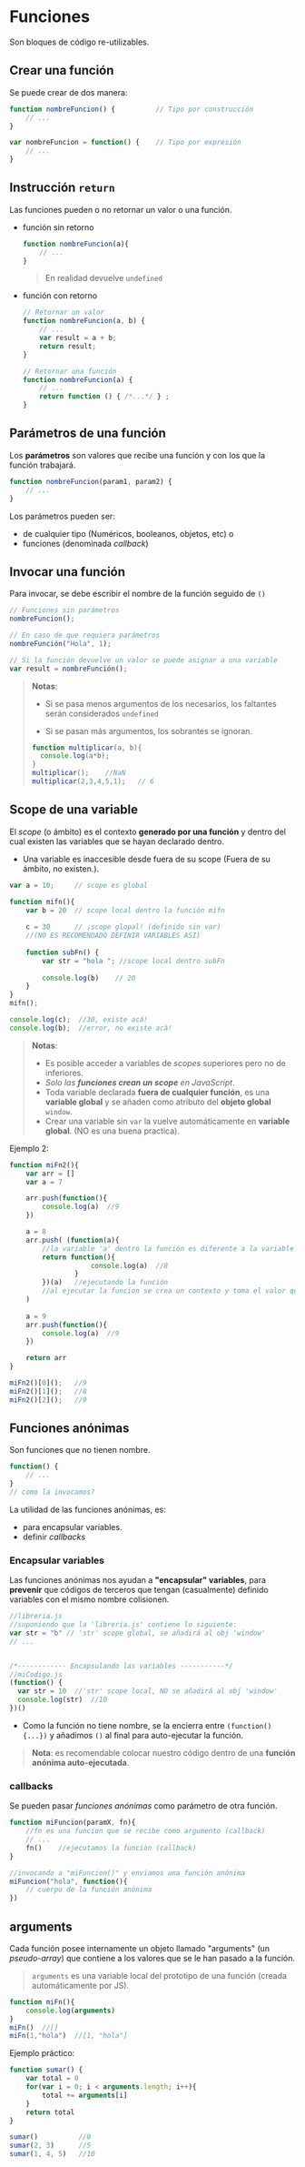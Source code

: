 # Funciones
Son bloques de código re-utilizables. 

## Crear una función

Se puede crear de dos manera:

```javascript
function nombreFuncion() {          // Tipo por construcción
    // ...
}

var nombreFuncion = function() {    // Tipo por expresión
    // ...
}
```
## Instrucción `return`

Las funciones pueden o no retornar un valor o una función.

+ función sin retorno

  ```javascript
  function nombreFuncion(a){
      // ...
  }
  ```

  > En realidad devuelve `undefined`

+ función con retorno

  ```javascript
  // Retornar un valor
  function nombreFuncion(a, b) {
      // ...
      var result = a + b; 
      return result;
  }
  
  // Retornar una función
  function nombreFuncion(a) {
      // ...
      return function () { /*...*/ } ;
  }
  ```

## Parámetros de una función

Los **parámetros** son valores que recibe una función y con los que la función trabajará.

```javascript
function nombreFuncion(param1, param2) {
    // ...
}
```
Los parámetros pueden ser:

- de cualquier tipo (Numéricos, booleanos, objetos, etc) o 
- funciones (denominada *callback*)

## Invocar una función

Para invocar, se debe escribir el nombre de la función seguido de `()`

```js
// Funciones sin parámetros
nombreFuncion();

// En caso de que requiera parámetros
nombreFunción("Hola", 1);

// Si la función devuelve un valor se puede asignar a una variable
var result = nombreFunción();
```

> **Notas**:
>
> - Si se pasa menos argumentos de los necesarios, los faltantes serán considerados `undefined`
>
> - Si se pasan más argumentos, los sobrantes se ignoran.
>
> ```javascript
> function multiplicar(a, b){
> 	console.log(a*b);
> }
> multiplicar();    //NaN
> multiplicar(2,3,4,5,1);   // 6
> ```

## Scope de una variable

El *scope* (o ámbito) es el contexto **generado por una función** y dentro del cual existen las variables que se hayan declarado dentro.

- Una variable es inaccesible desde fuera de su scope (Fuera de su ámbito, no existen.).

```javascript
var a = 10;     // scope es global

function mifn(){
    var b = 20  // scope local dentro la función mifn
    
    c = 30      // ¡scope glopal! (definido sin var)
    //(NO ES RECOMENDADO DEFINIR VARIABLES ASI)
    
    function subFn() {
        var str = "hola "; //scope local dentro subFn
        
        console.log(b)    // 20
    }
}
mifn();

console.log(c);  //30, existe acá!
console.log(b);  //error, no existe acà!
```

> **Notas**:
>
> - Es posible acceder a variables de *scopes* superiores pero no de inferiores.
> - _Solo las __funciones crean un scope__ en JavaScript_.
> - Toda variable declarada  __fuera de cualquier función__, es una __variable global__ y se añaden como atributo del **objeto global** `window`.
> - Crear una variable sin `var` la vuelve automáticamente en **variable global**. (NO es una buena practica). 

Ejemplo 2:
```javascript
function miFn2(){
    var arr = []
    var a = 7

    arr.push(function(){
        console.log(a)  //9
    })

    a = 8
    arr.push( (function(a){ 
        //la variable 'a' dentro la función es diferente a la variable global 'a'
        return function(){
                    console.log(a)  //8
                }
        })(a)	//ejecutando la función
        //al ejecutar la funcion se crea un contexto y toma el valor que tiene 'a' hasta ese momento
    ) 
    
    a = 9
    arr.push(function(){
        console.log(a)  //9
    })

    return arr
}

miFn2()[0]();	//9
miFn2()[1]();	//8
miFn2()[2]();	//9
```

## Funciones anónimas

Son funciones que no tienen nombre.
```javascript
function() {
    // ...
}
// como la invocamos?
```

La utilidad de las funciones anónimas, es:

- para encapsular variables.
- definir *callbacks*

### Encapsular variables

Las funciones anónimas nos ayudan a __"encapsular" variables__, para __prevenir__ que códigos de terceros que tengan (casualmente) definido variables con el mismo nombre colisionen.

```javascript
//libreria.js
//suponiendo que la 'libreria.js' contiene lo siguiente:
var str = "b" // 'str' scope global, se añadirá al obj 'window'
// ...


/*------------ Encapsulando las variables -----------*/
//miCodigo.js
(function() {
  var str = 10  //'str' scope local, NO se añadirá al obj 'window' 
  console.log(str)  //10
})()
```
- Como la función no tiene nombre, se la encierra entre `(function() {...})` y
  añadimos `()` al final para auto-ejecutar la función.

> **Nota**: es recomendable colocar nuestro código dentro de una **función anónima auto-ejecutada**.

### callbacks

Se pueden pasar _funciones anónimas_ como parámetro de otra función.

```javascript
function miFuncion(paramX, fn){ 
    //fn es una funcion que se recibe como argumento (callback)
    // ... 
    fn()    //ejecutamos la funciòn (callback)
}

//invocando a "miFuncion()" y enviamos una función anónima
miFuncion("hola", function(){   
    // cuerpo de la función anónima
})
```

## arguments

Cada función posee internamente un objeto llamado "arguments" (un *pseudo-array*) que contiene a los valores que se le han pasado a la función.

> `arguments` es una variable local del prototipo de una función (creada automáticamente por JS).

```javascript
function miFn(){
    console.log(arguments)
}
miFn()  //[]
miFn(1,"hola")  //[1, "hola"]

```

Ejemplo práctico:

```javascript
function sumar() {
    var total = 0 
    for(var i = 0; i < arguments.length; i++){
        total += arguments[i]
    }
    return total
}

sumar()          //0
sumar(2, 3)      //5
sumar(1, 4, 5)   //10
```

